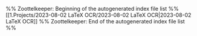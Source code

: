 %% Zoottelkeeper: Beginning of the autogenerated index file list  %%
 [[1.Projects/2023-08-02 LaTeX OCR/2023-08-02 LaTeX OCR|2023-08-02 LaTeX OCR]]
%% Zoottelkeeper: End of the autogenerated index file list  %%
